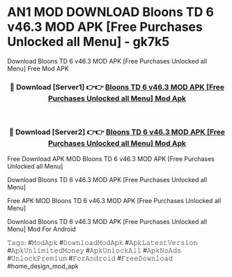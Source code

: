 # AN1 MOD DOWNLOAD Bloons TD 6 v46.3 MOD APK [Free Purchases Unlocked all Menu] - gk7k5
Download Bloons TD 6 v46.3 MOD APK [Free Purchases Unlocked all Menu] Free Mod APK

<div align="center">
<h3>🔴 Download [Server1] 👉👉 <a href="https://apk-comot.site?title=Bloons_TD_6_v46.3_MOD_APK_[Free_Purchases_Unlocked_all_Menu]">Bloons TD 6 v46.3 MOD APK [Free Purchases Unlocked all Menu] Mod Apk</a></h3><br>

<h3>🔴 Download [Server2] 👉👉 <a href="https://apk-comot.site?title=Bloons_TD_6_v46.3_MOD_APK_[Free_Purchases_Unlocked_all_Menu]">Bloons TD 6 v46.3 MOD APK [Free Purchases Unlocked all Menu] Mod Apk</a></h3>
</div>


Free Download APK MOD Bloons TD 6 v46.3 MOD APK [Free Purchases Unlocked all Menu]

Download Bloons TD 6 v46.3 MOD APK [Free Purchases Unlocked all Menu] 

Free APK MOD Bloons TD 6 v46.3 MOD APK [Free Purchases Unlocked all Menu] 

Download Bloons TD 6 v46.3 MOD APK [Free Purchases Unlocked all Menu] Mod For Android

𝚃𝚊𝚐𝚜: #𝙼𝚘𝚍𝙰𝚙𝚔 #𝙳𝚘𝚠𝚗𝚕𝚘𝚊𝚍𝙼𝚘𝚍𝙰𝚙𝚔 #𝙰𝚙𝚔𝙻𝚊𝚝𝚎𝚜𝚝𝚅𝚎𝚛𝚜𝚒𝚘𝚗 #𝙰𝚙𝚔𝚄𝚗𝚕𝚒𝚖𝚒𝚝𝚎𝚍𝙼𝚘𝚗𝚎𝚢 #𝙰𝚙𝚔𝚄𝚗𝚕𝚘𝚌𝚔𝙰𝚕𝚕 #𝙰𝚙𝚔𝙽𝚘𝙰𝚍𝚜 #𝚄𝚗𝚕𝚘𝚌𝚔𝙿𝚛𝚎𝚖𝚒𝚞𝚖 #𝙵𝚘𝚛𝙰𝚗𝚍𝚛𝚘𝚒𝚍 #𝙵𝚛𝚎𝚎𝙳𝚘𝚠𝚗𝚕𝚘𝚊𝚍 #home_design_mod_apk